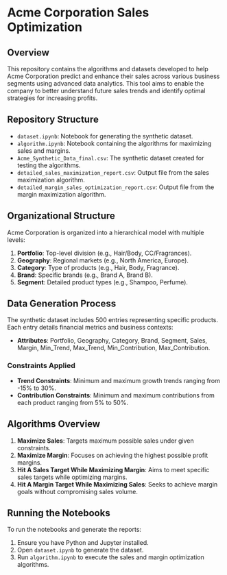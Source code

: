 # Acme Corporation Sales Optimization

## Overview
This repository contains the algorithms and datasets developed to help Acme Corporation predict and enhance their sales across various business segments using advanced data analytics. This tool aims to enable the company to better understand future sales trends and identify optimal strategies for increasing profits.

## Repository Structure
- `dataset.ipynb`: Notebook for generating the synthetic dataset.
- `algorithm.ipynb`: Notebook containing the algorithms for maximizing sales and margins.
- `Acme_Synthetic_Data_final.csv`: The synthetic dataset created for testing the algorithms.
- `detailed_sales_maximization_report.csv`: Output file from the sales maximization algorithm.
- `detailed_margin_sales_optimization_report.csv`: Output file from the margin maximization algorithm.

## Organizational Structure
Acme Corporation is organized into a hierarchical model with multiple levels:
1. **Portfolio**: Top-level division (e.g., Hair/Body, CC/Fragrances).
2. **Geography**: Regional markets (e.g., North America, Europe).
3. **Category**: Type of products (e.g., Hair, Body, Fragrance).
4. **Brand**: Specific brands (e.g., Brand A, Brand B).
5. **Segment**: Detailed product types (e.g., Shampoo, Perfume).

## Data Generation Process
The synthetic dataset includes 500 entries representing specific products. Each entry details financial metrics and business contexts:
- **Attributes**: Portfolio, Geography, Category, Brand, Segment, Sales, Margin, Min_Trend, Max_Trend, Min_Contribution, Max_Contribution.

### Constraints Applied
- **Trend Constraints**: Minimum and maximum growth trends ranging from -15% to 30%.
- **Contribution Constraints**: Minimum and maximum contributions from each product ranging from 5% to 50%.

## Algorithms Overview
1. **Maximize Sales**: Targets maximum possible sales under given constraints.
2. **Maximize Margin**: Focuses on achieving the highest possible profit margins.
3. **Hit A Sales Target While Maximizing Margin**: Aims to meet specific sales targets while optimizing margins.
4. **Hit A Margin Target While Maximizing Sales**: Seeks to achieve margin goals without compromising sales volume.

## Running the Notebooks
To run the notebooks and generate the reports:
1. Ensure you have Python and Jupyter installed.
2. Open `dataset.ipynb` to generate the dataset.
3. Run `algorithm.ipynb` to execute the sales and margin optimization algorithms.